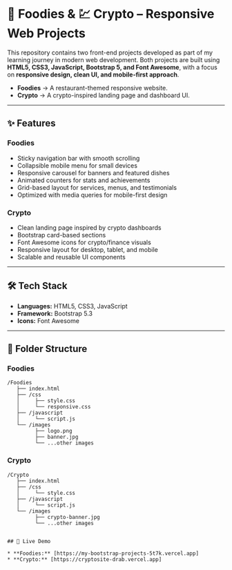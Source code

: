 # 🍴 Foodies & 💹 Crypto – Responsive Web Projects

This repository contains two front-end projects developed as part of my learning journey in modern web development. Both projects are built using **HTML5, CSS3, JavaScript, Bootstrap 5, and Font Awesome**, with a focus on **responsive design, clean UI, and mobile-first approach**.

* **Foodies** → A restaurant-themed responsive website.
* **Crypto** → A crypto-inspired landing page and dashboard UI.

---

## ✨ Features

### Foodies

* Sticky navigation bar with smooth scrolling
* Collapsible mobile menu for small devices
* Responsive carousel for banners and featured dishes
* Animated counters for stats and achievements
* Grid-based layout for services, menus, and testimonials
* Optimized with media queries for mobile-first design

### Crypto

* Clean landing page inspired by crypto dashboards
* Bootstrap card-based sections
* Font Awesome icons for crypto/finance visuals
* Responsive layout for desktop, tablet, and mobile
* Scalable and reusable UI components

---

## 🛠️ Tech Stack

* **Languages:** HTML5, CSS3, JavaScript
* **Framework:** Bootstrap 5.3
* **Icons:** Font Awesome

---

## 📂 Folder Structure

### Foodies

```
/Foodies
   ├── index.html
   ├── /css
   │     ├── style.css
   │     └── responsive.css
   ├── /javascript
   │     └── script.js
   └── /images
         ├── logo.png
         ├── banner.jpg
         └── ...other images
```

### Crypto

```
/Crypto
   ├── index.html
   ├── /css
   │     └── style.css
   ├── /javascript
   │     └── script.js
   └── /images
         ├── crypto-banner.jpg
         └── ...other images


## 🔗 Live Demo

* **Foodies:** [https://my-bootstrap-projects-5t7k.vercel.app]
* **Crypto:** [https://cryptosite-drab.vercel.app]

